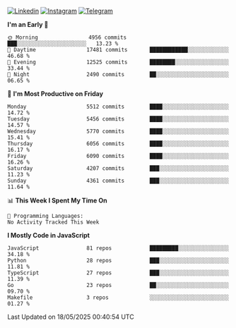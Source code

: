 [![Linkedin](https://img.shields.io/badge/-Archie-blue?style=flat-square&labelColor=gray&logo=Linkedin&logoColor=white&link=https://www.linkedin.com/in/archisdi)](https://www.linkedin.com/in/archisdi)
[![Instagram](https://img.shields.io/badge/-@archisdi-orange?style=flat-square&labelColor=gray&logo=Instagram&logoColor=white&link=https://www.instagram.com/archisdi)](https://www.instagram.com/archisdi)
[![Telegram](https://img.shields.io/badge/-aai-informational?style=flat-square&labelColor=gray&logo=telegram&logoColor=white&link=https://t.me/archisdi)](https://t.me/archisdi)

<!--START_SECTION:waka-->
**I'm an Early 🐤** 

```text
🌞 Morning                4956 commits        ███░░░░░░░░░░░░░░░░░░░░░░   13.23 % 
🌆 Daytime                17481 commits       ████████████░░░░░░░░░░░░░   46.68 % 
🌃 Evening                12525 commits       ████████░░░░░░░░░░░░░░░░░   33.44 % 
🌙 Night                  2490 commits        ██░░░░░░░░░░░░░░░░░░░░░░░   06.65 % 
```
📅 **I'm Most Productive on Friday** 

```text
Monday                   5512 commits        ████░░░░░░░░░░░░░░░░░░░░░   14.72 % 
Tuesday                  5456 commits        ████░░░░░░░░░░░░░░░░░░░░░   14.57 % 
Wednesday                5770 commits        ████░░░░░░░░░░░░░░░░░░░░░   15.41 % 
Thursday                 6056 commits        ████░░░░░░░░░░░░░░░░░░░░░   16.17 % 
Friday                   6090 commits        ████░░░░░░░░░░░░░░░░░░░░░   16.26 % 
Saturday                 4207 commits        ███░░░░░░░░░░░░░░░░░░░░░░   11.23 % 
Sunday                   4361 commits        ███░░░░░░░░░░░░░░░░░░░░░░   11.64 % 
```


📊 **This Week I Spent My Time On** 

```text
💬 Programming Languages: 
No Activity Tracked This Week
```

**I Mostly Code in JavaScript** 

```text
JavaScript               81 repos            █████████░░░░░░░░░░░░░░░░   34.18 % 
Python                   28 repos            ███░░░░░░░░░░░░░░░░░░░░░░   11.81 % 
TypeScript               27 repos            ███░░░░░░░░░░░░░░░░░░░░░░   11.39 % 
Go                       23 repos            ██░░░░░░░░░░░░░░░░░░░░░░░   09.70 % 
Makefile                 3 repos             ░░░░░░░░░░░░░░░░░░░░░░░░░   01.27 % 
```




 Last Updated on 18/05/2025 00:40:54 UTC
<!--END_SECTION:waka-->